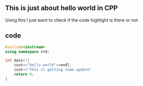 ## This is just about hello world in CPP
Using this I just want to check if the code highlight is there or not

## code
```cpp
#include<iostream>
using namespace std;

int main(){
    cout<<"hello world"<<endl;
    cout<<"This is getting some update"
    return 0;
}

```